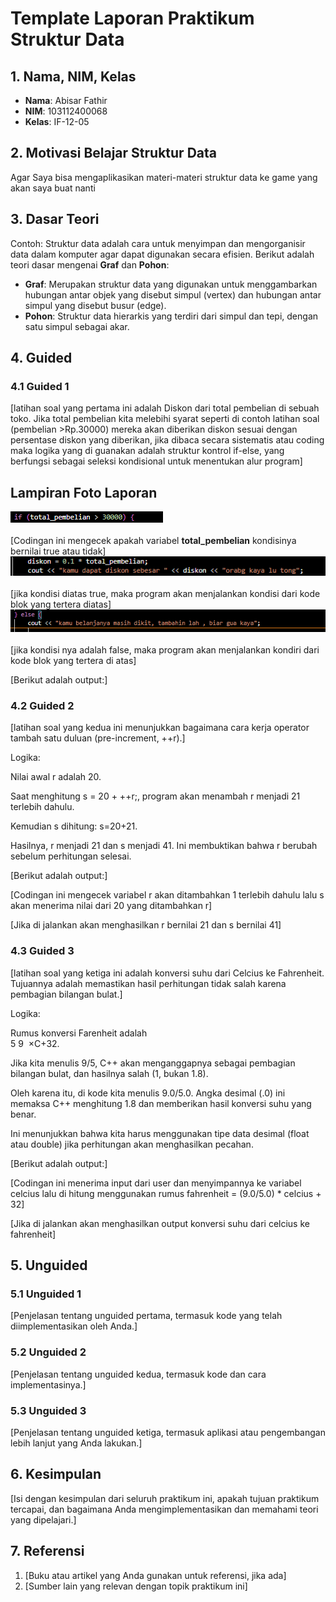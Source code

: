 # Template Laporan Praktikum Struktur Data

## 1. Nama, NIM, Kelas
- **Nama**: Abisar Fathir
- **NIM**: 103112400068
- **Kelas**: IF-12-05

## 2. Motivasi Belajar Struktur Data
Agar Saya bisa mengaplikasikan materi-materi struktur data ke game yang akan saya buat nanti

## 3. Dasar Teori
Contoh: Struktur data adalah cara untuk menyimpan dan mengorganisir data dalam komputer agar dapat digunakan secara efisien. Berikut adalah teori dasar mengenai **Graf** dan **Pohon**:

- **Graf**: Merupakan struktur data yang digunakan untuk menggambarkan hubungan antar objek yang disebut simpul (vertex) dan hubungan antar simpul yang disebut busur (edge).
- **Pohon**: Struktur data hierarkis yang terdiri dari simpul dan tepi, dengan satu simpul sebagai akar.

## 4. Guided
### 4.1 Guided 1
[latihan soal yang pertama ini adalah Diskon dari total pembelian di sebuah toko. Jika total pembelian kita melebihi syarat seperti di contoh latihan soal (pembelian >Rp.30000)  mereka akan diberikan diskon sesuai dengan persentase diskon yang diberikan, jika dibaca secara sistematis atau coding maka logika yang di guanakan adalah struktur kontrol if-else, yang berfungsi sebagai seleksi kondisional untuk menentukan alur program]  

## Lampiran Foto Laporan

![Tangkapan Layar Hasil Program](image/g1.png)  <br>  <br> [Codingan ini mengecek apakah variabel **total_pembelian** kondisinya bernilai true atau tidak] <br> 
![Tangkapan Layar Hasil Program](image/g2.png) <br> <br>
[jika kondisi diatas true, maka program akan menjalankan kondisi dari kode blok yang tertera diatas] <br>
![Tangkapan Layar Hasil Program](image/g3.png) <br> <br>
[jika kondisi nya adalah false, maka program akan menjalankan kondiri dari kode blok yang tertera di atas] <br>

[Berikut adalah output:]


### 4.2 Guided 2
[latihan soal yang kedua ini menunjukkan bagaimana cara kerja operator tambah satu duluan (pre-increment, ++r).]

Logika:

Nilai awal r adalah 20.

Saat menghitung s = 20 + ++r;, program akan menambah r menjadi 21 terlebih dahulu.

Kemudian s dihitung: s=20+21.

Hasilnya, r menjadi 21 dan s menjadi 41. Ini membuktikan bahwa r berubah sebelum perhitungan selesai.

[Berikut adalah output:]




[Codingan ini mengecek variabel r akan ditambahkan 1 terlebih dahulu lalu s akan menerima nilai dari 20 yang ditambahkan r]





[Jika di jalankan akan menghasilkan r bernilai 21 dan s bernilai 41]


### 4.3 Guided 3
[latihan soal yang ketiga ini adalah konversi suhu dari Celcius ke Fahrenheit. Tujuannya adalah memastikan hasil perhitungan tidak salah karena pembagian bilangan bulat.]

Logika:

Rumus konversi Farenheit adalah  
5
9
​
 ×C+32.

Jika kita menulis 9/5, C++ akan menganggapnya sebagai pembagian bilangan bulat, dan hasilnya salah (1, bukan 1.8).

Oleh karena itu, di kode kita menulis 9.0/5.0. Angka desimal (.0) ini memaksa C++ menghitung 1.8 dan memberikan hasil konversi suhu yang benar.

Ini menunjukkan bahwa kita harus menggunakan tipe data desimal (float atau double) jika perhitungan akan menghasilkan pecahan.

[Berikut adalah output:]




[Codingan ini menerima input dari user dan menyimpannya ke variabel celcius lalu di hitung menggunakan rumus fahrenheit = (9.0/5.0) * celcius + 32] 





[Jika di jalankan akan menghasilkan output konversi suhu dari celcius ke fahrenheit] 



## 5. Unguided
### 5.1 Unguided 1
[Penjelasan tentang unguided pertama, termasuk kode yang telah diimplementasikan oleh Anda.]

### 5.2 Unguided 2
[Penjelasan tentang unguided kedua, termasuk kode dan cara implementasinya.]

### 5.3 Unguided 3
[Penjelasan tentang unguided ketiga, termasuk aplikasi atau pengembangan lebih lanjut yang Anda lakukan.]

## 6. Kesimpulan
[Isi dengan kesimpulan dari seluruh praktikum ini, apakah tujuan praktikum tercapai, dan bagaimana Anda mengimplementasikan dan memahami teori yang dipelajari.]

## 7. Referensi
1. [Buku atau artikel yang Anda gunakan untuk referensi, jika ada]
2. [Sumber lain yang relevan dengan topik praktikum ini]
